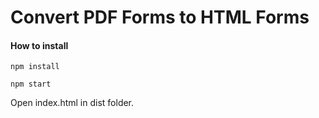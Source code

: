 <h1>
    Convert PDF Forms to HTML Forms
</h1>

<h4>How to install</h4>

```
npm install
```

```
npm start
```
Open index.html in dist folder.


